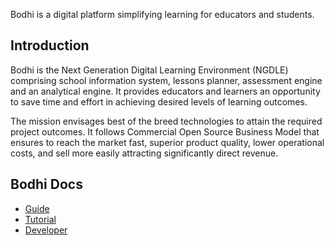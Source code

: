 Bodhi is a digital platform simplifying learning for educators and students.

## Introduction

Bodhi is the Next Generation Digital Learning Environment (NGDLE) comprising school information system, lessons planner, assessment engine and an analytical engine. It provides educators and learners an opportunity to save time and effort in achieving desired levels of learning outcomes.

The mission envisages best of the breed technologies to attain the required project outcomes. It follows Commercial Open Source Business Model that ensures to reach the market fast, superior product quality, lower operational costs, and sell more easily attracting significantly direct revenue.

## Bodhi Docs

* [Guide](/guide.html)
* [Tutorial](/tutorial.html)
* [Developer](/developer.html)
